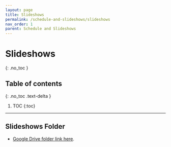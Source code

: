 ```yaml
---
layout: page
title: Slideshows
permalink: /schedule-and-slideshows/slideshows
nav_order: 1
parent: Schedule and Slideshows
---
```


# Slideshows
{: .no_toc }

## Table of contents
{: .no_toc .text-delta }

1. TOC
{:toc}

***

## Slideshows Folder

* [Google Drive folder link here](https://drive.google.com/drive/folders/1XrNL-41gkKIynQp8OltGwWJjdlD98qE0?usp=sharing).